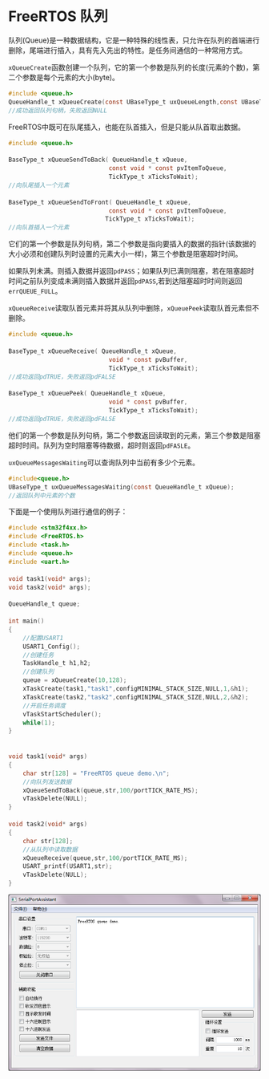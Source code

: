 # FreeRTOS 队列  
队列(Queue)是一种数据结构，它是一种特殊的线性表，只允许在队列的首端进行删除，尾端进行插入，具有先入先出的特性。是任务间通信的一种常用方式。  

`xQueueCreate`函数创建一个队列，它的第一个参数是队列的长度(元素的个数)，第二个参数是每个元素的大小(byte)。  
```C
#include <queue.h>
QueueHandle_t xQueueCreate(const UBaseType_t uxQueueLength,const UBaseType_t uxItemSize);
//成功返回队列句柄，失败返回NULL
```  

FreeRTOS中既可在队尾插入，也能在队首插入，但是只能从队首取出数据。  
```C
#include <queue.h>
 
BaseType_t xQueueSendToBack( QueueHandle_t xQueue, 
                            const void * const pvItemToQueue, 
                            TickType_t xTicksToWait);
//向队尾插入一个元素
 
BaseType_t xQueueSendToFront( QueueHandle_t xQueue, 
                            const void * const pvItemToQueue, 
                           TickType_t xTicksToWait);
//向队首插入一个元素
```

它们的第一个参数是队列句柄，第二个参数是指向要插入的数据的指针(该数据的大小必须和创建队列时设置的元素大小一样)，第三个参数是阻塞超时时间。

如果队列未满。则插入数据并返回`pdPASS`；如果队列已满则阻塞，若在阻塞超时时间之前队列变成未满则插入数据并返回`pdPASS`,若到达阻塞超时时间则返回`errQUEUE_FULL`。

`xQueueReceive`读取队首元素并将其从队列中删除，`xQueuePeek`读取队首元素但不删除。  
```C
#include <queue.h>
 
BaseType_t xQueueReceive( QueueHandle_t xQueue, 
                            void * const pvBuffer, 
                            TickType_t xTicksToWait);
//成功返回pdTRUE，失败返回pdFALSE
 
BaseType_t xQueuePeek( QueueHandle_t xQueue, 
                            void * const pvBuffer, 
                            TickType_t xTicksToWait);
//成功返回pdTRUE，失败返回pdFALSE
```

他们的第一个参数是队列句柄，第二个参数返回读取到的元素，第三个参数是阻塞超时时间。队列为空时阻塞等待数据，超时则返回`pdFASLE`。

`uxQueueMessagesWaiting`可以查询队列中当前有多少个元素。
```C
#include<queue.h>
UBaseType_t uxQueueMessagesWaiting(const QueueHandle_t xQueue);
//返回队列中元素的个数
```

下面是一个使用队列进行通信的例子：  
```C
#include <stm32f4xx.h>
#include <FreeRTOS.h>
#include <task.h>
#include <queue.h>
#include <uart.h>
 
void task1(void* args);
void task2(void* args);
 
QueueHandle_t queue;
 
int main()
{
    //配置USART1
    USART1_Config();
    //创建任务
    TaskHandle_t h1,h2;
    //创建队列
    queue = xQueueCreate(10,128);
    xTaskCreate(task1,"task1",configMINIMAL_STACK_SIZE,NULL,1,&h1);
    xTaskCreate(task2,"task2",configMINIMAL_STACK_SIZE,NULL,2,&h2);
    //开启任务调度
    vTaskStartScheduler();
    while(1);
}
 
 
void task1(void* args)
{
    char str[128] = "FreeRTOS queue demo.\n";
    //向队列发送数据
    xQueueSendToBack(queue,str,100/portTICK_RATE_MS);
    vTaskDelete(NULL);
}
 
void task2(void* args)
{
    char str[128];
    //从队列中读取数据
    xQueueReceive(queue,str,100/portTICK_RATE_MS);
    USART_printf(USART1,str);
    vTaskDelete(NULL);
}
```

![Image](../../resource/FreeRTOS/pic15.png)  